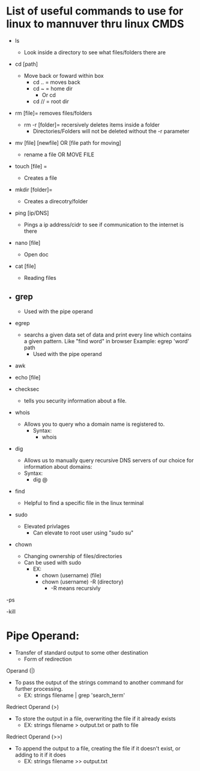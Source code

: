 # List of useful commands to use for linux to mannuver thru linux CMDS

- ls 
  - Look inside a directory to see what files/folders there are

- cd [path] 
  - Move back or foward within box
    - cd .. = moves back
    - cd ~ = home dir
      - Or cd 
    - cd // = root dir

- rm [file]= removes files/folders 
    - rm -r [folder]= recersively deletes items inside a folder 
      - Directories/Folders will not be deleted without the -r parameter

- mv [file] [newfile] OR [file path for moving]
  - rename a file OR MOVE FILE

- touch [file] = 
  - Creates a file

- mkdir [folder]= 
  - Creates a direcotry/folder

- ping [ip/DNS]
  - Pings a ip address/cidr to see if communication to the internet is there

- nano [file]
  - Open doc

- cat [file]
  - Reading files

- grep 
  -  
    - Used with the pipe operand

- egrep
  - searchs a given data set of data and print every line which contains a given pattern. Like "find word" in browser Example: egrep 'word' path
    - Used with the pipe operand

- awk 

- echo [file]

- checksec
  - tells you security information about a file.

- whois 
  - Allows you to query who a domain name is registered to. 
    - Syntax: 
      - whois <domain>

- dig 
  - Allows us to manually query recursive DNS servers of our choice for information about domains: 
  - Syntax: 
    - dig <domain> @<dns-server-ip>

- find
  - Helpful to find a specific file in the linux terminal

- sudo
  - Elevated privlages 
    - Can elevate to root user using "sudo su"

- chown
  - Changing ownership of files/directories
  - Can be used with sudo
    - EX: 
      - chown (username) (file)
      - chown (username) -R (directory)
        - -R means recursivly

-ps

-kill

# Pipe Operand:
  - Transfer of standard output to some other destination
    * Form of redirection

Operand (|)
  - To pass the output of the strings command to another command for further processing.
    - EX: strings filename | grep 'search_term'

Redriect Operand (>)
  - To store the output in a file, overwriting the file if it already exists
    - EX: strings filename > output.txt or path to file

Redriect Operand (>>)
  - To append the output to a file, creating the file if it doesn't exist, or adding to it if it does
    -  EX: strings filename >> output.txt